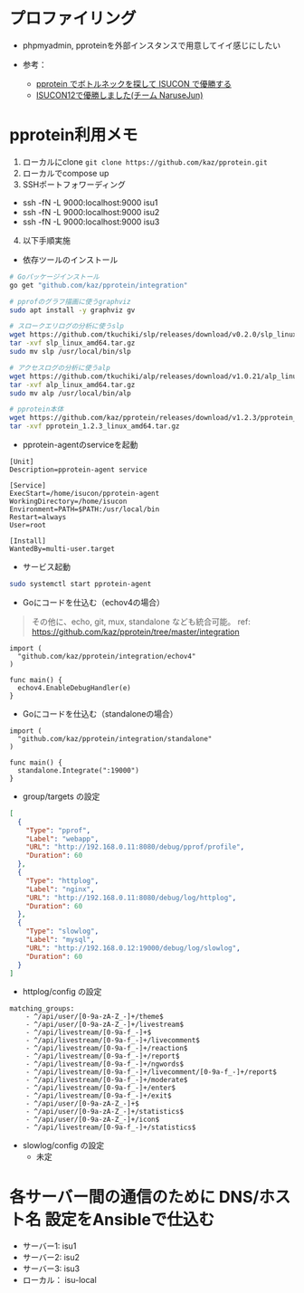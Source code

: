 # プロファイリング

- phpmyadmin, pproteinを外部インスタンスで用意してイイ感じにしたい

- 参考：
  - [pprotein でボトルネックを探して ISUCON で優勝する](https://zenn.dev/team_soda/articles/20231206000000)
  - [ISUCON12で優勝しました(チーム NaruseJun)](https://zenn.dev/tohutohu/articles/8c34d1187e1b21)

# pprotein利用メモ

1. ローカルにclone `git clone https://github.com/kaz/pprotein.git`
2. ローカルでcompose up
3. SSHポートフォワーディング
  - ssh -fN -L 9000:localhost:9000 isu1
  - ssh -fN -L 9000:localhost:9000 isu2
  - ssh -fN -L 9000:localhost:9000 isu3
4. 以下手順実施

- 依存ツールのインストール
```bash
# Goパッケージインストール
go get "github.com/kaz/pprotein/integration"

# pprofのグラフ描画に使うgraphviz
sudo apt install -y graphviz gv

# スロークエリログの分析に使うslp
wget https://github.com/tkuchiki/slp/releases/download/v0.2.0/slp_linux_amd64.tar.gz
tar -xvf slp_linux_amd64.tar.gz
sudo mv slp /usr/local/bin/slp

# アクセスログの分析に使うalp
wget https://github.com/tkuchiki/alp/releases/download/v1.0.21/alp_linux_amd64.tar.gz
tar -xvf alp_linux_amd64.tar.gz
sudo mv alp /usr/local/bin/alp

# pprotein本体
wget https://github.com/kaz/pprotein/releases/download/v1.2.3/pprotein_1.2.3_linux_amd64.tar.gz
tar -xvf pprotein_1.2.3_linux_amd64.tar.gz
```

- pprotein-agentのserviceを起動
```
[Unit]
Description=pprotein-agent service

[Service]
ExecStart=/home/isucon/pprotein-agent
WorkingDirectory=/home/isucon
Environment=PATH=$PATH:/usr/local/bin
Restart=always
User=root

[Install]
WantedBy=multi-user.target
```

- サービス起動
```bash
sudo systemctl start pprotein-agent
```

- Goにコードを仕込む（echov4の場合）
> その他に、echo, git, mux, standalone なども統合可能。
> ref: https://github.com/kaz/pprotein/tree/master/integration
```golang
import (
  "github.com/kaz/pprotein/integration/echov4"
)

func main() {
  echov4.EnableDebugHandler(e)
}
```

- Goにコードを仕込む（standaloneの場合）
```golang
import (
  "github.com/kaz/pprotein/integration/standalone"
)

func main() {
  standalone.Integrate(":19000")
}
```

- group/targets の設定
```json
[
  {
    "Type": "pprof",
    "Label": "webapp",
    "URL": "http://192.168.0.11:8080/debug/pprof/profile",
    "Duration": 60
  },
  {
    "Type": "httplog",
    "Label": "nginx",
    "URL": "http://192.168.0.11:8080/debug/log/httplog",
    "Duration": 60
  },
  {
    "Type": "slowlog",
    "Label": "mysql",
    "URL": "http://192.168.0.12:19000/debug/log/slowlog",
    "Duration": 60
  }
]
```

- httplog/config の設定
```
matching_groups:
    - ^/api/user/[0-9a-zA-Z_-]+/theme$
    - ^/api/user/[0-9a-zA-Z_-]+/livestream$
    - ^/api/livestream/[0-9a-f_-]+$
    - ^/api/livestream/[0-9a-f_-]+/livecomment$
    - ^/api/livestream/[0-9a-f_-]+/reaction$
    - ^/api/livestream/[0-9a-f_-]+/report$
    - ^/api/livestream/[0-9a-f_-]+/ngwords$
    - ^/api/livestream/[0-9a-f_-]+/livecomment/[0-9a-f_-]+/report$
    - ^/api/livestream/[0-9a-f_-]+/moderate$
    - ^/api/livestream/[0-9a-f_-]+/enter$
    - ^/api/livestream/[0-9a-f_-]+/exit$
    - ^/api/user/[0-9a-zA-Z_-]+$
    - ^/api/user/[0-9a-zA-Z_-]+/statistics$
    - ^/api/user/[0-9a-zA-Z_-]+/icon$
    - ^/api/livestream/[0-9a-f_-]+/statistics$
```

- slowlog/config の設定
  - 未定

# 各サーバー間の通信のために DNS/ホスト名 設定をAnsibleで仕込む
- サーバー1: isu1
- サーバー2: isu2
- サーバー3: isu3
- ローカル： isu-local
